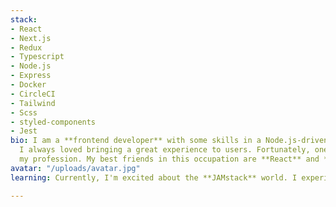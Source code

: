 ```yaml
---
stack:
- React
- Next.js
- Redux
- Typescript
- Node.js
- Express
- Docker
- CircleCI
- Tailwind
- Scss
- styled-components
- Jest
bio: I am a **frontend developer** with some skills in a Node.js-driven backend world.
  I always loved bringing a great experience to users. Fortunately, one day it became
  my profession. My best friends in this occupation are **React** and **Next.js.**
avatar: "/uploads/avatar.jpg"
learning: Currently, I'm excited about the **JAMstack** world. I experiment with combining **Next.js** with different API sources, and building lightweight full-stack apps.

---
```

